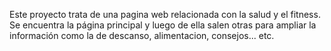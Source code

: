 Este proyecto trata de una pagina web relacionada con la salud y el fitness. Se encuentra la página principal y luego de ella salen otras para ampliar la información como la de descanso, alimentacion, consejos... etc.
